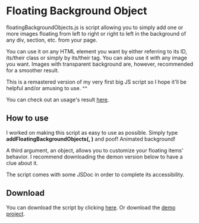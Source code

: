 # Floating Background Object

floatingBackgroundObjects.js is script allowing you to simply add one or more images floating from left to right or right to left in the background of any div, section, etc. from your page.

You can use it on any HTML element you want by either referring to its ID, its/their class or simply by its/their tag.
You can also use it with any image you want. Images with transparent background are, however, recommended for a smoother result.

This is a remastered version of my very first big JS script so I hope it'll be helpful and/or amusing to use. ^^

You can check out an usage's result [here](https://naorimsenchai.github.io/floatingBackgroundObjects/).

## How to use

I worked on making this script as easy to use as possible.
Simply type <b>addFloatingBackgroundObjects(<your html tag>, <your image path>)</b> and poof! Animated background!
  
A third argument, an object, allows you to customize your floating items' behavior.
I recommend downloading the demon version below to have a clue about it.

The script comes with some JSDoc in order to complete its accessibility.

## Download

You can download the script by clicking [here](https://raw.githubusercontent.com/NaorimSenchai/floatingBackgroundObjects/master/js/floatingBackgroundObjects.js).
Or download the [demo project](https://github.com//NaorimSenchai/floatingBackgroundObjects/archive/refs/heads/master.zip).
